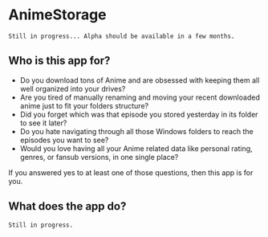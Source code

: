 AnimeStorage
============

	Still in progress... Alpha should be available in a few months.

Who is this app for?
---------------------

 * Do you download tons of Anime and are obsessed with keeping them all well organized into your drives?
 * Are you tired of manually renaming and moving your recent downloaded anime just to fit your folders structure?
 * Did you forget which was that episode you stored yesterday in its folder to see it later?
 * Do you hate navigating through all those Windows folders to reach the episodes you want to see?
 * Would you love having all your Anime related data like personal rating, genres, or fansub versions, in one single place?

If you answered yes to at least one of those questions, then this app is for you.

What does the app do?
---------------------

	Still in progress.

